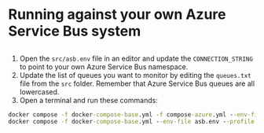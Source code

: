 # Running against your own Azure Service Bus system

##

1. Open the `src/asb.env` file in an editor and update the `CONNECTION_STRING` to point to your own Azure Service Bus namespace.
2. Update the list of queues you want to monitor by editing the `queues.txt` file from the `src` folder. Remember that Azure Service Bus queues are all lowercased.
3. Open a terminal and run these commands:

```cmd
docker compose -f docker-compose-base.yml -f compose-azure.yml --env-file asb.env down
docker compose -f docker-compose-base.yml --env-file asb.env --profile infrastructure up
```
